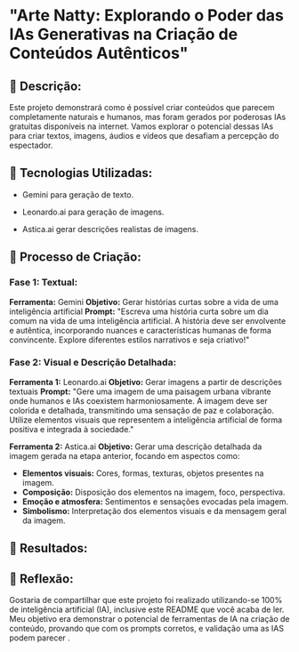 # "Arte Natty: Explorando o Poder das IAs Generativas na Criação de Conteúdos Autênticos"

## 📒 Descrição:
Este projeto demonstrará como é possível criar conteúdos que parecem completamente naturais e humanos, mas foram gerados por poderosas IAs gratuitas disponíveis na internet. Vamos explorar o potencial dessas IAs para criar textos, imagens, áudios e vídeos que desafiam a percepção do espectador.

## 🤖 Tecnologias Utilizadas:

* Gemini para geração de texto.

* Leonardo.ai para geração de imagens.

* Astica.ai gerar descrições realistas de imagens.

## 🧐 Processo de Criação:

### Fase 1: Textual:
**Ferramenta:** Gemini
**Objetivo:** Gerar histórias curtas sobre a vida de uma inteligência artificial
**Prompt:** "Escreva uma história curta sobre um dia comum na vida de uma inteligência artificial. A história deve ser envolvente e autêntica, incorporando nuances e características humanas de forma convincente. Explore diferentes estilos narrativos e seja criativo!"

### Fase 2: Visual e Descrição Detalhada:

**Ferramenta 1:** Leonardo.ai
**Objetivo:** Gerar imagens a partir de descrições textuais
**Prompt:** "Gere uma imagem de uma paisagem urbana vibrante onde humanos e IAs coexistem harmoniosamente. A imagem deve ser colorida e detalhada, transmitindo uma sensação de paz e colaboração. Utilize elementos visuais que representem a inteligência artificial de forma positiva e integrada à sociedade."

**Ferramenta 2:** Astica.ai
**Objetivo:** Gerar uma descrição detalhada da imagem gerada na etapa anterior, focando em aspectos como:
* **Elementos visuais:** Cores, formas, texturas, objetos presentes na imagem.
* **Composição:** Disposição dos elementos na imagem, foco, perspectiva.
* **Emoção e atmosfera:** Sentimentos e sensações evocadas pela imagem.
* **Simbolismo:** Interpretação dos elementos visuais e da mensagem geral da imagem.


## 🚀 Resultados:


## 💭 Reflexão:
Gostaria de compartilhar que este projeto foi realizado utilizando-se 100% de inteligência artificial (IA), inclusive este README que você acaba de ler. Meu objetivo era demonstrar o potencial de ferramentas de IA na criação de conteúdo, provando que com os prompts corretos, e validação uma as IAS podem parecer .
